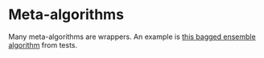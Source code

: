 # Meta-algorithms

Many meta-algorithms are wrappers. An example is [this bagged ensemble
algorithm](https://github.com/JuliaAI/LearnAPI.jl/blob/dev/test/integration/iterative_algorithms.jl)
from tests.

